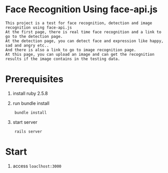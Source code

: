 # Face Recognition Using face-api.js

    This project is a test for face recognition, detection and image recognition using face-api.js
    At the first page, there is real time face recognition and a link to go to the detection page.
    At the detection page, you can detect face and expression like happy, sad and angry etc..
    And there is also a link to go to image recognition page.
    At this page, you can upload an image and can get the recognition results if the image contains in the testing data.


# Prerequisites

1. install ruby 2.5.8

2. run bundle install
```
    bundle install    
```
3. start server
```
    rails server
```

# Start
1. access `loaclhost:3000`



